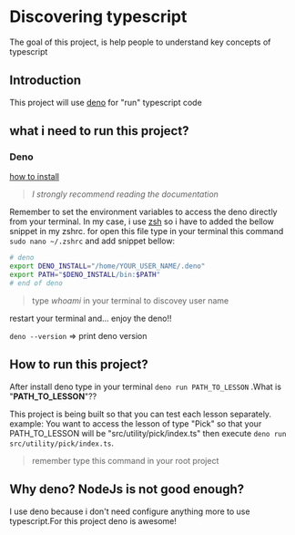 # Discovering typescript

The goal of this project, is help people to understand key concepts of typescript

## Introduction

This project will use [deno](https://deno.land/) for "run" typescript code

## what i need to run this project?

### Deno

[how to install](https://deno.land/#installation)

> _I strongly recommend reading the documentation_

Remember to set the environment variables to access the deno directly from your terminal. In my case, i use [zsh](https://ohmyz.sh/) so i have to added the bellow snippet in my zshrc.
for open this file type in your terminal this command `sudo nano ~/.zshrc` and add snippet bellow:

```zsh
# deno
export DENO_INSTALL="/home/YOUR_USER_NAME/.deno"
export PATH="$DENO_INSTALL/bin:$PATH"
# end of deno
```

> type _whoami_ in your terminal to discovey user name

restart your terminal and... enjoy the deno!!

`deno --version` => print deno version

## How to run this project?

After install deno type in your terminal `deno run PATH_TO_LESSON` .What is "**PATH_TO_LESSON**"??

This project is being built so that you can test each lesson separately.
example: You want to access the lesson of type "Pick" so that your PATH_TO_LESSON will be "src/utility/pick/index.ts" then execute `deno run src/utility/pick/index.ts`.

> remember type this command in your root project

## Why deno? NodeJs is not good enough?

I use deno because i don't need configure anything more to use typescript.For this project deno is awesome!
